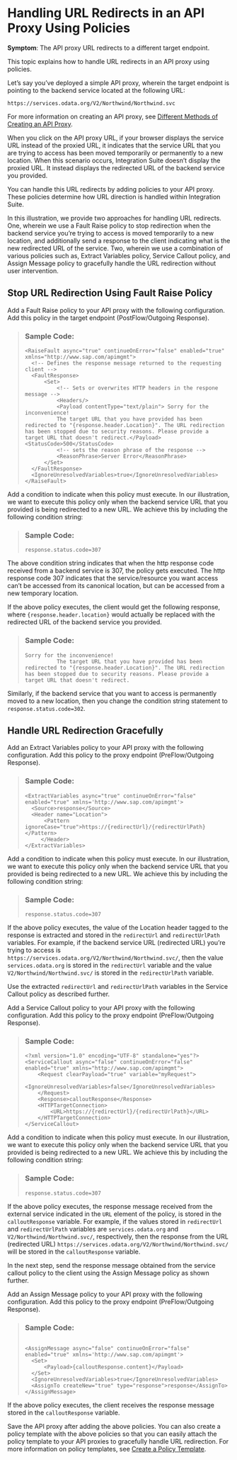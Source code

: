 <!-- loio9e63c015a69f4c85b3273cc566bb5633 -->

# Handling URL Redirects in an API Proxy Using Policies

**Symptom**: The API proxy URL redirects to a different target endpoint.

This topic explains how to handle URL redirects in an API proxy using policies.

Let’s say you’ve deployed a simple API proxy, wherein the target endpoint is pointing to the backend service located at the following URL:

`https://services.odata.org/V2/Northwind/Northwind.svc`

For more information on creating an API proxy, see [Different Methods of Creating an API Proxy](different-methods-of-creating-an-api-proxy-4ac0431.md).

When you click on the API proxy URL, if your browser displays the service URL instead of the proxied URL, it indicates that the service URL that you are trying to access has been moved temporarily or permanently to a new location. When this scenario occurs, Integration Suite doesn’t display the proxied URL. It instead displays the redirected URL of the backend service you provided.

You can handle this URL redirects by adding policies to your API proxy. These policies determine how URL direction is handled within Integration Suite.

In this illustration, we provide two approaches for handling URL redirects. One, wherein we use a Fault Raise policy to stop redirection when the backend service you’re trying to access is moved temporarily to a new location, and additionally send a response to the client indicating what is the new redirected URL of the service. Two, wherein we use a combination of various policies such as, Extract Variables policy, Service Callout policy, and Assign Message policy to gracefully handle the URL redirection without user intervention.



<a name="loio9e63c015a69f4c85b3273cc566bb5633__section_ybg_kbz_fnb"/>

## Stop URL Redirection Using Fault Raise Policy

Add a Fault Raise policy to your API proxy with the following configuration. Add this policy in the target endpoint \(PostFlow/Outgoing Response\).

> ### Sample Code:  
> ```
> <RaiseFault async="true" continueOnError="false" enabled="true" xmlns="http://www.sap.com/apimgmt">
> 	<!-- Defines the response message returned to the requesting client -->
> 	<FaultResponse>
> 		<Set>
> 			<!-- Sets or overwrites HTTP headers in the respone message -->
> 			<Headers/>
> 			<Payload contentType="text/plain"> Sorry for the inconvenience!
> 			The target URL that you have provided has been redirected to "{response.header.Location}". The URL redirection has been stopped due to security reasons. Please provide a target URL that doesn't redirect.</Payload> <StatusCode>500</StatusCode>
> 			<!-- sets the reason phrase of the response -->
> 			<ReasonPhrase>Server Error</ReasonPhrase>
> 		</Set>
> 	</FaultResponse>
> 	<IgnoreUnresolvedVariables>true</IgnoreUnresolvedVariables>
> </RaiseFault>
> 
> ```

Add a condition to indicate when this policy must execute. In our illustration, we want to execute this policy only when the backend service URL that you provided is being redirected to a new URL. We achieve this by including the following condition string:

> ### Sample Code:  
> ```
> response.status.code=307
> ```

The above condition string indicates that when the http response code received from a backend service is 307, the policy gets executed. The http response code 307 indicates that the service/resource you want access can’t be accessed from its canonical location, but can be accessed from a new temporary location.

If the above policy executes, the client would get the following response, where `{response.header.location}` would actually be replaced with the redirected URL of the backend service you provided.

> ### Sample Code:  
> ```
> Sorry for the inconvenience!
> 			The target URL that you have provided has been redirected to "{response.header.Location}". The URL redirection has been stopped due to security reasons. Please provide a target URL that doesn't redirect.
> 
> ```

Similarly, if the backend service that you want to access is permanently moved to a new location, then you change the condition string statement to `response.status.code=302`.



<a name="loio9e63c015a69f4c85b3273cc566bb5633__section_ryx_lbz_fnb"/>

## Handle URL Redirection Gracefully

Add an Extract Variables policy to your API proxy with the following configuration. Add this policy to the proxy endpoint \(PreFlow/Outgoing Response\).

> ### Sample Code:  
> ```
> <ExtractVariables async="true" continueOnError="false" enabled="true" xmlns='http://www.sap.com/apimgmt'>
> 	<Source>response</Source>
> 	<Header name="Location">
>       <Pattern ignoreCase="true">https://{redirectUrl}/{redirectUrlPath}</Pattern>
>      </Header>
> </ExtractVariables>
> ```

Add a condition to indicate when this policy must execute. In our illustration, we want to execute this policy only when the backend service URL that you provided is being redirected to a new URL. We achieve this by including the following condition string:

> ### Sample Code:  
> ```
> response.status.code=307
> ```

If the above policy executes, the value of the Location header tagged to the response is extracted and stored in the `redirectUrl` and `redirectUrlPath` variables. For example, if the backend service URL \(redirected URL\) you’re trying to access is `https://services.odata.org/V2/Northwind/Northwind.svc/`, then the value `services.odata.org` is stored in the `redirectUrl` variable and the value `V2/Northwind/Northwind.svc/` is stored in the `redirectUrlPath` variable.

Use the extracted `redirectUrl` and `redirectUrlPath` variables in the Service Callout policy as described further.

Add a Service Callout policy to your API proxy with the following configuration. Add this policy to the proxy endpoint \(PreFlow/Outgoing Response\).

> ### Sample Code:  
> ```
> <?xml version="1.0" encoding="UTF-8" standalone="yes"?>
> <ServiceCallout async="false" continueOnError="false" enabled="true" xmlns="http://www.sap.com/apimgmt">
>     <Request clearPayload="true" variable="myRequest">
>         <IgnoreUnresolvedVariables>false</IgnoreUnresolvedVariables>
>     </Request>
>     <Response>calloutResponse</Response>
>     <HTTPTargetConnection>
>         <URL>https://{redirectUrl}/{redirectUrlPath}</URL>
>     </HTTPTargetConnection>
> </ServiceCallout>
> 
> ```

Add a condition to indicate when this policy must execute. In our illustration, we want to execute this policy only when the backend service URL that you provided is being redirected to a new URL. We achieve this by including the following condition string:

> ### Sample Code:  
> ```
> response.status.code=307
> ```

If the above policy executes, the response message received from the external service indicated in the `URL` element of the policy, is stored in the `calloutResponse` variable. For example, if the values stored in `redirectUrl` and `redirectUrlPath` variables are `services.odata.org` and `V2/Northwind/Northwind.svc/`, respectively, then the response from the URL \(redirected URL\) `https://services.odata.org/V2/Northwind/Northwind.svc/` will be stored in the `calloutResponse` variable.

In the next step, send the response message obtained from the service callout policy to the client using the Assign Message policy as shown further.

Add an Assign Message policy to your API proxy with the following configuration. Add this policy to the proxy endpoint \(PreFlow/Outgoing Response\).

> ### Sample Code:  
> ```
> 
> <AssignMessage async="false" continueOnError="false" enabled="true" xmlns='http://www.sap.com/apimgmt'>
> 	<Set>
> 		<Payload>{calloutResponse.content}</Payload>
> 	</Set>
> 	<IgnoreUnresolvedVariables>true</IgnoreUnresolvedVariables>
> 	<AssignTo createNew="true" type="response">response</AssignTo>
> </AssignMessage>
> ```

If the above policy executes, the client receives the response message stored in the `calloutResponse` variable.

Save the API proxy after adding the above policies. You can also create a policy template with the above policies so that you can easily attach the policy template to your API proxies to gracefully handle URL redirection. For more information on policy templates, see [Create a Policy Template](create-a-policy-template-c5d1872.md).

